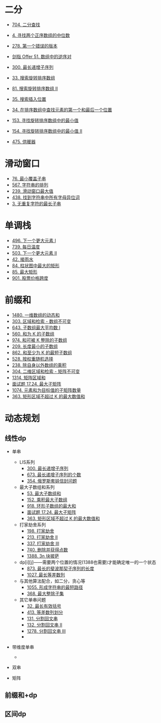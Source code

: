 # 二分

- [704. 二分查找](https://leetcode.cn/problems/binary-search/)

- [4. 寻找两个正序数组的中位数](https://leetcode.cn/problems/median-of-two-sorted-arrays/)

- [278. 第一个错误的版本](https://leetcode.cn/problems/first-bad-version/)

- [剑指 Offer 51. 数组中的逆序对](https://leetcode.cn/problems/shu-zu-zhong-de-ni-xu-dui-lcof/)

- [300. 最长递增子序列](https://leetcode.cn/problems/longest-increasing-subsequence/)

- [33. 搜索旋转排序数组](https://leetcode.cn/problems/search-in-rotated-sorted-array/)

- [81. 搜索旋转排序数组 II](https://leetcode.cn/problems/search-in-rotated-sorted-array-ii/)

- [35. 搜索插入位置](https://leetcode.cn/problems/search-insert-position/)

- [34. 在排序数组中查找元素的第一个和最后一个位置](https://leetcode.cn/problems/find-first-and-last-position-of-element-in-sorted-array/)

- [153. 寻找旋转排序数组中的最小值](https://leetcode.cn/problems/find-minimum-in-rotated-sorted-array/)

- [154. 寻找旋转排序数组中的最小值 II](https://leetcode.cn/problems/find-minimum-in-rotated-sorted-array-ii/)

- [475. 供暖器](https://leetcode.cn/problems/heaters/)

# 滑动窗口

- [76. 最小覆盖子串](https://leetcode.cn/problems/minimum-window-substring/)
- [567. 字符串的排列](https://leetcode.cn/problems/permutation-in-string/)
- [239. 滑动窗口最大值](https://leetcode.cn/problems/sliding-window-maximum/)
- [438. 找到字符串中所有字母异位词](https://leetcode.cn/problems/find-all-anagrams-in-a-string/)
- [3. 无重复字符的最长子串](https://leetcode.cn/problems/longest-substring-without-repeating-characters/)

# 单调栈

- [496. 下一个更大元素 I](https://leetcode.cn/problems/next-greater-element-i/)
- [739. 每日温度](https://leetcode.cn/problems/daily-temperatures/)
- [503. 下一个更大元素 II](https://leetcode.cn/problems/next-greater-element-ii/)
- [42. 接雨水](https://leetcode.cn/problems/trapping-rain-water/)
- [84. 柱状图中最大的矩形](https://leetcode.cn/problems/largest-rectangle-in-histogram/)
- [85. 最大矩形](https://leetcode.cn/problems/maximal-rectangle/)
- [901. 股票价格跨度](https://leetcode.cn/problems/online-stock-span/)

# 前缀和

- [1480. 一维数组的动态和](https://leetcode.cn/problems/running-sum-of-1d-array/)
- [303. 区域和检索 - 数组不可变](https://leetcode.cn/problems/range-sum-query-immutable/)
- [643. 子数组最大平均数 I](https://leetcode.cn/problems/maximum-average-subarray-i/)
- [560. 和为 K 的子数组](https://leetcode.cn/problems/subarray-sum-equals-k/)
- [974. 和可被 K 整除的子数组](https://leetcode.cn/problems/subarray-sums-divisible-by-k/)
- [209. 长度最小的子数组](https://leetcode.cn/problems/minimum-size-subarray-sum/)
- [862. 和至少为 K 的最短子数组](https://leetcode.cn/problems/shortest-subarray-with-sum-at-least-k/)
- [528. 按权重随机选择](https://leetcode.cn/problems/random-pick-with-weight/)
- [238. 除自身以外数组的乘积](https://leetcode.cn/problems/product-of-array-except-self/)
- [304. 二维区域和检索 - 矩阵不可变](https://leetcode.cn/problems/range-sum-query-2d-immutable/)
- [1314. 矩阵区域和](https://leetcode.cn/problems/matrix-block-sum/)
- [面试题 17.24. 最大子矩阵](https://leetcode.cn/problems/max-submatrix-lcci/)
- [1074. 元素和为目标值的子矩阵数量](https://leetcode.cn/problems/number-of-submatrices-that-sum-to-target/)
- [363. 矩形区域不超过 K 的最大数值和](https://leetcode.cn/problems/max-sum-of-rectangle-no-larger-than-k/)

# 动态规划

## 线性dp

- 单串
  
  - LIS系列
    - [300. 最长递增子序列](https://leetcode.cn/problems/longest-increasing-subsequence/)
    - [673. 最长递增子序列的个数](https://leetcode.cn/problems/number-of-longest-increasing-subsequence/)
    - [354. 俄罗斯套娃信封问题](https://leetcode.cn/problems/russian-doll-envelopes/)
  - 最大子数组和系列
    - [53. 最大子数组和](https://leetcode.cn/problems/maximum-subarray/)
    - [152. 乘积最大子数组](https://leetcode.cn/problems/maximum-product-subarray/)
    - [918. 环形子数组的最大和](https://leetcode.cn/problems/maximum-sum-circular-subarray/)
    - [面试题 17.24. 最大子矩阵](https://leetcode.cn/problems/max-submatrix-lcci/)
    - [363. 矩形区域不超过 K 的最大数值和](https://leetcode.cn/problems/max-sum-of-rectangle-no-larger-than-k/)
  - 打家劫舍系列
    - [198. 打家劫舍](https://leetcode.cn/problems/house-robber/)
    - [213. 打家劫舍 II](https://leetcode.cn/problems/house-robber-ii/)
    - [337. 打家劫舍 III](https://leetcode.cn/problems/house-robber-iii/)
    - [740. 删除并获得点数](https://leetcode.cn/problems/delete-and-earn/)
    - [1388. 3n 块披萨](https://leetcode.cn/problems/pizza-with-3n-slices/)
  - dp[i][j]——需要两个位置的情况(1388也需要)才能确定唯一的一个状态
    - [873. 最长的斐波那契子序列的长度](https://leetcode.cn/problems/length-of-longest-fibonacci-subsequence/)
    - [1027. 最长等差数列](https://leetcode.cn/problems/longest-arithmetic-subsequence/)
  - 与其他算法配合，如二分，贪心等
    - [1055. 形成字符串的最短路径](https://leetcode.cn/problems/shortest-way-to-form-string/)
    - [368. 最大整除子集](https://leetcode.cn/problems/largest-divisible-subset/)
  - 其它单串问题
    - [32. 最长有效括号](https://leetcode.cn/problems/longest-valid-parentheses/)
    - [413. 等差数列划分](https://leetcode.cn/problems/arithmetic-slices/)
    - [131. 分割回文串](https://leetcode.cn/problems/palindrome-partitioning/)
    - [132. 分割回文串 II](https://leetcode.cn/problems/palindrome-partitioning-ii/)
    - [1278. 分割回文串 III](https://leetcode.cn/problems/palindrome-partitioning-iii/)
    - 

- 带维度单串
  
  - 

- 双串

- 矩阵

## 前缀和+dp

## 区间dp
